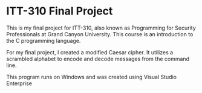 # ITT-310 Final Project

This is my final project for ITT-310, also known as Programming for Security Professionals at Grand Canyon University. This course is an introduction to the C programming language.

For my final project, I created a modified Caesar cipher. It utilizes a scrambled alphabet to encode and decode messages from the command line.

This program runs on Windows and was created using Visual Studio Enterprise
